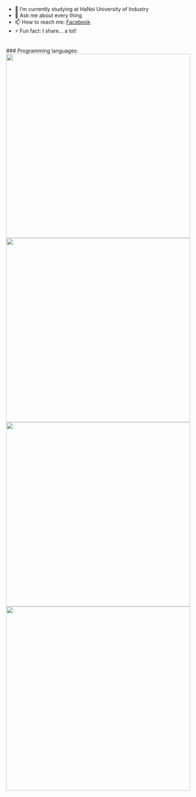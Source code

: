 
- 🔭 I’m currently studying at HaNoi University of Industry
- 💬 Ask me about every thing
- 📫 How to reach me: [Facebook]
- ⚡ Fun fact: I share... a lot!


[Facebook]: https://www.facebook.com/hoangquocvietlc

<br>
### Programming languages:

<img align='left' height="500" width="500" src="https://storage.googleapis.com/programminghub/certificate%2F1651583993464.jpg" />
<img align='left' height="500" width="500" src="https://storage.googleapis.com/programminghub/certificate%2F1651584981120.jpg" />
<img align='left' height="500" width="500" src="https://storage.googleapis.com/programminghub/certificate%2F1651585800316.jpg" />
<img align='left' height="500" width="500" src="https://storage.googleapis.com/programminghub/certificate%2F1651584463591.jpg" />
